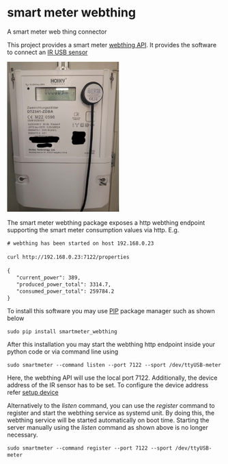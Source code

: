 # smart meter webthing
A smart meter web thing connector

This project provides a smart meter [webthing API](https://webthings.io/). It provides the software to connect an [IR USB sensor](https://wiki.volkszaehler.org/hardware/controllers/ir-schreib-lesekopf-usb-ausgang)  

<img src="img.png" height="350" />

The smart meter webthing package exposes a http webthing endpoint supporting the smart meter consumption values via http. E.g.
```
# webthing has been started on host 192.168.0.23

curl http://192.168.0.23:7122/properties 

{
   "current_power": 389,
   "produced_power_total": 3314.7,
   "consumed_power_total": 259784.2
}
```

To install this software you may use [PIP](https://realpython.com/what-is-pip/) package manager such as shown below
```
sudo pip install smartmeter_webthing
```

After this installation you may start the webthing http endpoint inside your python code or via command line using
```
sudo smartmeter --command listen --port 7122 --sport /dev/ttyUSB-meter 
```
Here, the webthing API will use the local port 7122. Additionally, the device address of the IR sensor has to be set. To configure the device address refer [setup device](configure.md)  

Alternatively to the *listen* command, you can use the *register* command to register and start the webthing service as systemd unit.
By doing this, the webthing service will be started automatically on boot time. Starting the server manually using the *listen* command as shown above is no longer necessary.
```
sudo smartmeter --command register --port 7122 --sport /dev/ttyUSB-meter 
```  